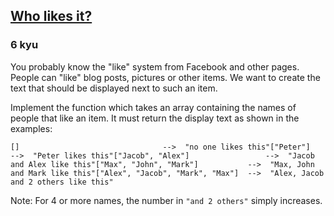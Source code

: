 <h2><a href=https://www.codewars.com/kata/5266876b8f4bf2da9b000362/train/python target="_blank">Who likes it?</a></h2><h3>6 kyu</h3><p>You probably know the "like" system from Facebook and other pages. People can "like" blog posts, pictures or other items. We want to create the text that should be displayed next to such an item.</p><p>Implement the function which takes an array containing the names of people that like an item. It must return the display text as shown in the examples:</p><pre><code>[]                                --&gt;  "no one likes this"["Peter"]                         --&gt;  "Peter likes this"["Jacob", "Alex"]                 --&gt;  "Jacob and Alex like this"["Max", "John", "Mark"]           --&gt;  "Max, John and Mark like this"["Alex", "Jacob", "Mark", "Max"]  --&gt;  "Alex, Jacob and 2 others like this"</code></pre><p>Note: For 4 or more names, the number in <code>"and 2 others"</code> simply increases.</p>